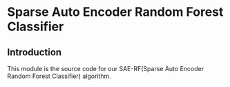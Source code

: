 # Sparse Auto Encoder Random Forest Classifier

## Introduction
This module is the source code for our SAE-RF(Sparse Auto Encoder Random Forest Classifier) algorithm. 